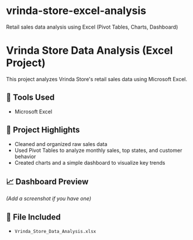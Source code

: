 # vrinda-store-excel-analysis
Retail sales data analysis using Excel (Pivot Tables, Charts, Dashboard)

# Vrinda Store Data Analysis (Excel Project)
This project analyzes Vrinda Store's retail sales data using Microsoft Excel.

## 🔧 Tools Used
- Microsoft Excel

## 📌 Project Highlights
- Cleaned and organized raw sales data
- Used Pivot Tables to analyze monthly sales, top states, and customer behavior
- Created charts and a simple dashboard to visualize key trends

## 📈 Dashboard Preview
*(Add a screenshot if you have one)*

## 📁 File Included
- `Vrinda_Store_Data_Analysis.xlsx`
